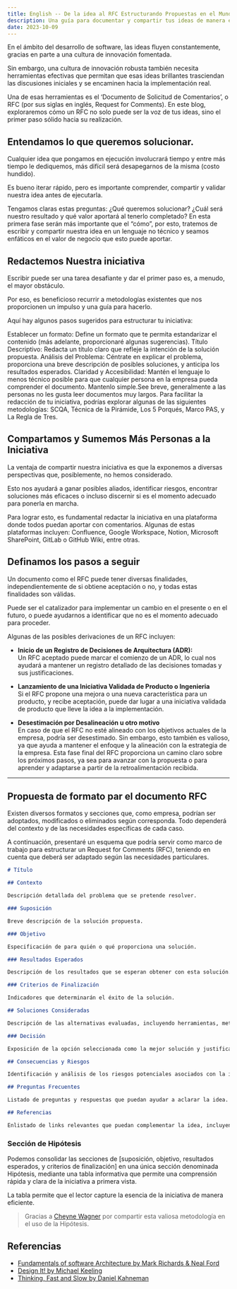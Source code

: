 ```yaml
---
title: English -- De la idea al RFC Estructurando Propuestas en el Mundo del Software
description: Una guía para documentar y compartir tus ideas de manera efectiva en tu equipo de desarrollo
date: 2023-10-09
---
```


En el ámbito del desarrollo de software, las ideas fluyen constantemente, gracias en parte a una cultura de innovación fomentada.

Sin embargo, una cultura de innovación robusta también necesita herramientas efectivas que permitan que esas ideas brillantes trasciendan las discusiones iniciales y se encaminen hacia la implementación real.

Una de esas herramientas es el ‘Documento de Solicitud de Comentarios’, o RFC (por sus siglas en inglés, Request for Comments). En este blog, exploraremos cómo un RFC no solo puede ser la voz de tus ideas, sino el primer paso sólido hacia su realización.

## Entendamos lo que queremos solucionar.

Cualquier idea que pongamos en ejecución involucrará tiempo y entre más tiempo le dediquemos, más difícil será desapegarnos de la misma (costo hundido).

Es bueno iterar rápido, pero es importante comprender, compartir y validar nuestra idea antes de ejecutarla.

Tengamos claras estas preguntas: ¿Qué queremos solucionar? ¿Cuál será nuestro resultado y qué valor aportará al tenerlo completado? En esta primera fase serán más importante que el “cómo”, por esto, tratemos de escribir y compartir nuestra idea en un lenguaje no técnico y seamos enfáticos en el valor de negocio que esto puede aportar.

## Redactemos Nuestra iniciativa

Escribir puede ser una tarea desafiante y dar el primer paso es, a menudo, el mayor obstáculo.

Por eso, es beneficioso recurrir a metodologías existentes que nos proporcionen un impulso y una guía para hacerlo.

Aquí hay algunos pasos sugeridos para estructurar tu iniciativa:

Establecer un formato: Define un formato que te permita estandarizar el contenido (más adelante, proporcionaré algunas sugerencias).
Título Descriptivo: Redacta un título claro que refleje la intención de la solución propuesta.
Análisis del Problema: Céntrate en explicar el problema, proporciona una breve descripción de posibles soluciones, y anticipa los resultados esperados.
Claridad y Accesibilidad: Mantén el lenguaje lo menos técnico posible para que cualquier persona en la empresa pueda comprender el documento.
Mantenlo simple.See breve, generalmente a las personas no les gusta leer documentos muy largos.
Para facilitar la redacción de tu iniciativa, podrías explorar algunas de las siguientes metodologías: SCQA, Técnica de la Pirámide, Los 5 Porqués, Marco PAS, y La Regla de Tres.

## Compartamos y Sumemos Más Personas a la Iniciativa

La ventaja de compartir nuestra iniciativa es que la exponemos a diversas perspectivas que, posiblemente, no hemos considerado.

Esto nos ayudará a ganar posibles aliados, identificar riesgos, encontrar soluciones más eficaces o incluso discernir si es el momento adecuado para ponerla en marcha.

Para lograr esto, es fundamental redactar la iniciativa en una plataforma donde todos puedan aportar con comentarios. Algunas de estas plataformas incluyen: Confluence, Google Workspace, Notion, Microsoft SharePoint, GitLab o GitHub Wiki, entre otras.

## Definamos los pasos a seguir

Un documento como el RFC puede tener diversas finalidades, independientemente de si obtiene aceptación o no, y todas estas finalidades son válidas.

Puede ser el catalizador para implementar un cambio en el presente o en el futuro, o puede ayudarnos a identificar que no es el momento adecuado para proceder.

Algunas de las posibles derivaciones de un RFC incluyen:

- **Inicio de un Registro de Decisiones de Arquitectura (ADR):** \
  Un RFC aceptado puede marcar el comienzo de un ADR, lo cual nos ayudará a mantener un registro detallado de las decisiones tomadas y sus justificaciones.

- **Lanzamiento de una Iniciativa Validada de Producto o Ingenieria** \
  Si el RFC propone una mejora o una nueva característica para un producto, y recibe aceptación, puede dar lugar a una iniciativa validada de producto que lleve la idea a la implementación.

- **Desestimación por Desalineación u otro motivo** \
   En caso de que el RFC no esté alineado con los objetivos actuales de la empresa, podría ser desestimado. Sin embargo, esto también es valioso, ya que ayuda a mantener el enfoque y la alineación con la estrategia de la empresa.
  Esta fase final del RFC proporciona un camino claro sobre los próximos pasos, ya sea para avanzar con la propuesta o para aprender y adaptarse a partir de la retroalimentación recibida.

---

## Propuesta de formato par el documento RFC

Existen diversos formatos y secciones que, como empresa, podrían ser adoptados, modificados o eliminados según corresponda. Todo dependerá del contexto y de las necesidades específicas de cada caso.

A continuación, presentaré un esquema que podría servir como marco de trabajo para estructurar un Request for Comments (RFC), teniendo en cuenta que deberá ser adaptado según las necesidades particulares.

```markdown
# Título

## Contexto

Descripción detallada del problema que se pretende resolver.

### Suposición

Breve descripción de la solución propuesta.

### Objetivo

Especificación de para quién o qué proporciona una solución.

### Resultados Esperados

Descripción de los resultados que se esperan obtener con esta solución.

### Criterios de Finalización

Indicadores que determinarán el éxito de la solución.

## Soluciones Consideradas

Descripción de las alternativas evaluadas, incluyendo herramientas, metodologías o enfoques considerados.

### Decisión

Exposición de la opción seleccionada como la mejor solución y justificación de por qué se considera la más adecuada.

## Consecuencias y Riesgos

Identificación y análisis de los riesgos potenciales asociados con la implementación de esta solución.

## Preguntas Frecuentes

Listado de preguntas y respuestas que puedan ayudar a aclarar la idea.

## Referencias

Enlistado de links relevantes que puedan complementar la idea, incluyendo casos de éxito, blogs, fuentes adicionales, entre otros.
```

### Sección de Hipótesis

Podemos consolidar las secciones de [suposición, objetivo, resultados esperados, y criterios de finalización] en una única sección denominada Hipótesis, mediante una tabla informativa que permite una comprensión rápida y clara de la iniciativa a primera vista.


La tabla permite que el lector capture la esencia de la iniciativa de manera eficiente.

> Gracias a [Cheyne Wagner]() por compartir esta valiosa metodología en el uso de la Hipótesis.

## Referencias

- [Fundamentals of software Architecture by Mark Richards & Neal Ford]()
- [Design It! by Michael Keeling]()
- [Thinking, Fast and Slow by Daniel Kahneman]()

